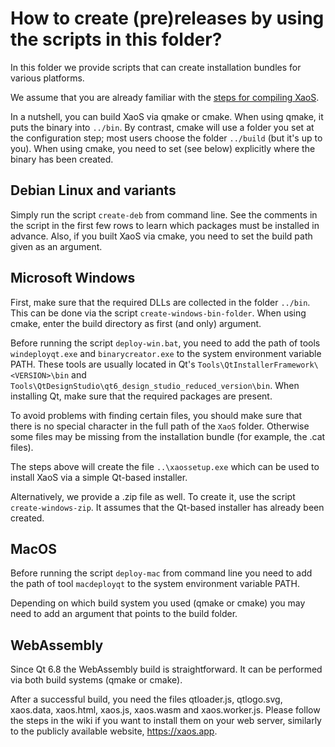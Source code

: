 How to create (pre)releases by using the scripts in this folder?
================================================================

In this folder we provide scripts that can create installation bundles
for various platforms.

We assume that you are already familiar with the
[steps for compiling XaoS](https://github.com/xaos-project/XaoS/wiki/Developer's-Guide#build-instructions).

In a nutshell, you can build XaoS via qmake or cmake. When using qmake,
it puts the binary into `../bin`. By contrast, cmake will use a folder
you set at the configuration step; most users choose the folder `../build`
(but it's up to you). When using cmake, you need to set (see below) explicitly
where the binary has been created.

Debian Linux and variants
-------------------------

Simply run the script `create-deb` from command line. See the comments
in the script in the first few rows to learn which packages must be
installed in advance. Also, if you built XaoS via cmake, you need to
set the build path given as an argument.

Microsoft Windows
-----------------

First, make sure that the required DLLs are collected in the folder `../bin`.
This can be done via the script `create-windows-bin-folder`. When
using cmake, enter the build directory as first (and only) argument.

Before running the script `deploy-win.bat`, you need to add the path of
tools `windeployqt.exe` and `binarycreator.exe` to the system
environment variable PATH. These tools are usually located in Qt's
`Tools\QtInstallerFramework\<VERSION>\bin` and
`Tools\QtDesignStudio\qt6_design_studio_reduced_version\bin`.
When installing Qt, make sure that the required packages are present.

To avoid problems with finding certain files, you should make sure that
there is no special character in the full path of the `XaoS` folder.
Otherwise some files may be missing from the installation bundle (for
example, the .cat files).

The steps above will create the file `..\xaossetup.exe` which can be
used to install XaoS via a simple Qt-based installer.

Alternatively, we provide a .zip file as well. To create it, use the
script `create-windows-zip`. It assumes that the Qt-based installer
has already been created.

MacOS
-----

Before running the script `deploy-mac` from command line you need to add
the path of tool `macdeployqt` to the system environment variable PATH.

Depending on which build system you used (qmake or cmake) you may need
to add an argument that points to the build folder.

WebAssembly
-----------

Since Qt 6.8 the WebAssembly build is straightforward. It can be
performed via both build systems (qmake or cmake).

After a successful build, you need the files qtloader.js, qtlogo.svg,
xaos.data, xaos.html, xaos.js, xaos.wasm and xaos.worker.js. Please
follow the steps in the wiki if you want to install them on your web
server, similarly to the publicly available website, https://xaos.app.
